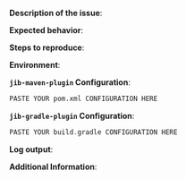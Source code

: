 <!-- Thanks for filing an issue! Please use this template to provide more context for the issue . -->

**Description of the issue**:

**Expected behavior**:

**Steps to reproduce**: <!-- Please provide a minimal and precise series of steps -->

**Environment**: <!-- OS, Maven, and other relevant environment information -->

**`jib-maven-plugin` Configuration**: <!-- Delete this section if not used -->
```xml
PASTE YOUR pom.xml CONFIGURATION HERE
```

**`jib-gradle-plugin` Configuration**: <!-- Delete this section if not used -->
```groovy
PASTE YOUR build.gradle CONFIGURATION HERE
```

**Log output**: <!-- If applicable, provide relevant log output -->

**Additional Information**: <!-- Any additional information that may be helpful -->


<!-- Thanks for contributing! -->
